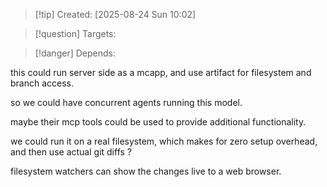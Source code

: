 
>[!tip] Created: [2025-08-24 Sun 10:02]

>[!question] Targets: 

>[!danger] Depends: 

this could run server side as a mcapp, and use artifact for filesystem and branch access.

so we could have concurrent agents running this model.

maybe their mcp tools could be used to provide additional functionality.

we could run it on a real filesystem, which makes for zero setup overhead, and then use actual git diffs ?

filesystem watchers can show the changes live to a web browser.